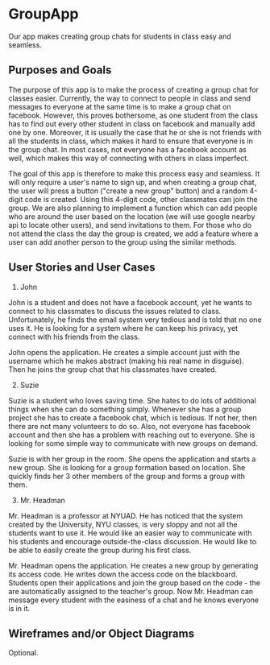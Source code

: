 # GroupApp
Our app makes creating group chats for students in class easy and seamless.

## Purposes and Goals
The purpose of this app is to make the process of creating a group chat for classes easier. Currently, the way to connect to people in class and send messages to everyone at the same time is to make a group chat on facebook. However, this proves bothersome, as one student from the class has to find out every other student in class on facebook and manually add one by one. Moreover, it is usually the case that he or she is not friends with all the students in class, which makes it hard to ensure that everyone is in the group chat. In most cases, not everyone has a facebook account as well, which makes this way of connecting with others in class imperfect.

The goal of this app is therefore to make this process easy and seamless. It will only require a user's name to sign up, and when creating a group chat, the user will press a button ("create a new group" button) and a random 4-digit code is created. Using this 4-digit code, other classmates can join the group. We are also planning to implement a function which can add people who are around the user based on the location (we will use google nearby api to locate other users), and send invitations to them. For those who do not attend the class the day the group is created, we add a feature where a user can add another person to the group using the similar methods.

##  User Stories and User Cases

1.	John

John is a student and does not have a facebook account, yet he wants to connect to his classmates to discuss the issues related to class. Unfortunately, he finds the email system very tedious and is told that no one uses it. He is looking for a system where he can keep his privacy, yet connect with his friends from the class.

John opens the application. He creates a simple account just with the username which he makes abstract (making his real name in disguise). Then he joins the group chat that his classmates have created.

2. Suzie

Suzie is a student who loves saving time. She hates to do lots of additional things when she can do something simply. Whenever she has a group project she has to create a facebook chat, which is tedious. If not her, then there are not many volunteers to do so. Also, not everyone has facebook account and then she has a problem with reaching out to everyone.  She is looking for some simple way to communicate with new groups on demand.

Suzie is with her group in the room. She opens the application and starts a new group. She is looking for a group formation based on location. She quickly finds her 3 other members of the group and forms a group with them.

3. Mr. Headman

Mr. Headman is a professor at NYUAD. He has noticed that the system created by the University, NYU classes, is very sloppy and not all the students want to use it. He would like an easier way to communicate with his students and encourage outside-the-class discussion. He would like to be able to easily create the group during his first class.

Mr. Headman opens the application. He creates a new group by generating its access code. He writes down the access code on the blackboard. Students open their applications and join the group based on the code - the are automatically assigned to the teacher's group. Now Mr. Headman can message every student with the easiness of a chat and he knows everyone is in it.


## Wireframes and/or Object Diagrams
Optional.
